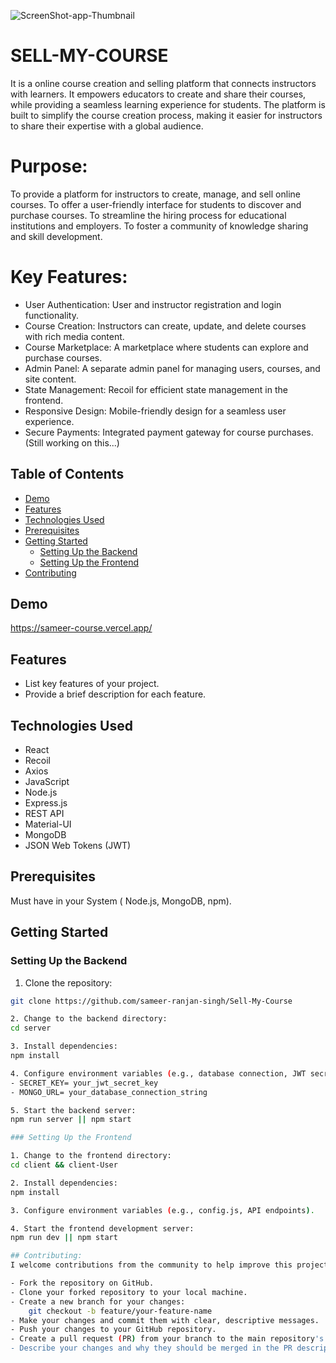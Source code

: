 ![ScreenShot-app-Thumbnail](https://github.com/sameer-ranjan-singh/Sell-My-Course/assets/121953297/673cd921-c688-45c1-877f-8054e46df474)

# SELL-MY-COURSE
It is a online course creation and selling platform that connects instructors with learners. It empowers educators to create and share their courses, while providing a seamless learning experience for students. The platform is built to simplify the course creation process, making it easier for instructors to share their expertise with a global audience.

# Purpose:
To provide a platform for instructors to create, manage, and sell online courses.
To offer a user-friendly interface for students to discover and purchase courses.
To streamline the hiring process for educational institutions and employers.
To foster a community of knowledge sharing and skill development.

# Key Features:
- User Authentication: User and instructor registration and login functionality.
- Course Creation: Instructors can create, update, and delete courses with rich media content.
- Course Marketplace: A marketplace where students can explore and purchase courses.
- Admin Panel: A separate admin panel for managing users, courses, and site content.
- State Management: Recoil for efficient state management in the frontend.
- Responsive Design: Mobile-friendly design for a seamless user experience.
- Secure Payments: Integrated payment gateway for course purchases.(Still working on this...)

## Table of Contents
- [Demo](#demo)
- [Features](#features)
- [Technologies Used](#technologies-used)
- [Prerequisites](#prerequisites)
- [Getting Started](#getting-started)
  - [Setting Up the Backend](#setting-up-the-backend)
  - [Setting Up the Frontend](#setting-up-the-frontend)
- [Contributing](#contributing)

## Demo

https://sameer-course.vercel.app/

## Features

- List key features of your project.
- Provide a brief description for each feature.

## Technologies Used

- React
- Recoil
- Axios
- JavaScript
- Node.js
- Express.js
- REST API
- Material-UI
- MongoDB
- JSON Web Tokens (JWT)

## Prerequisites

Must have in your System ( Node.js, MongoDB, npm).

## Getting Started

### Setting Up the Backend

1. Clone the repository:
```bash
git clone https://github.com/sameer-ranjan-singh/Sell-My-Course

2. Change to the backend directory:
cd server

3. Install dependencies:
npm install

4. Configure environment variables (e.g., database connection, JWT secret).
- SECRET_KEY= your_jwt_secret_key
- MONGO_URL= your_database_connection_string

5. Start the backend server:
npm run server || npm start

### Setting Up the Frontend

1. Change to the frontend directory:
cd client && client-User

2. Install dependencies:
npm install

3. Configure environment variables (e.g., config.js, API endpoints).

4. Start the frontend development server:
npm run dev || npm start

## Contributing:
I welcome contributions from the community to help improve this project. To contribute:

- Fork the repository on GitHub.
- Clone your forked repository to your local machine.
- Create a new branch for your changes:
    git checkout -b feature/your-feature-name
- Make your changes and commit them with clear, descriptive messages.
- Push your changes to your GitHub repository.
- Create a pull request (PR) from your branch to the main repository's branch.
- Describe your changes and why they should be merged in the PR description.
